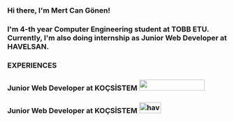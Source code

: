 ### Hi there, I'm Mert Can Gönen!

### I'm 4-th year Computer Engineering student at TOBB ETU. Currently, I'm also doing internship as Junior Web Developer at HAVELSAN.

### EXPERIENCES

### Junior Web Developer at KOÇSİSTEM <img src="https://upload.wikimedia.org/wikipedia/tr/archive/2/28/20200704155435%21KocSistem_logo.png" width="150px" height="25px"> 
### Junior Web Developer at KOÇSİSTEM <img alt="havelsan-logo" width="50px" height="25px" src="https://upload.wikimedia.org/wikipedia/commons/thumb/c/c8/Havelsan_logo.svg/450px-Havelsan_logo.svg.png">

